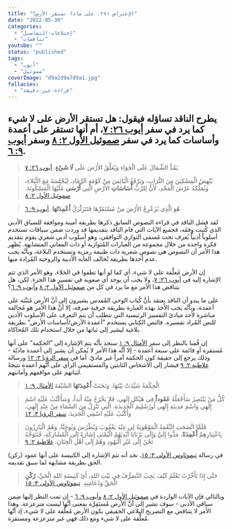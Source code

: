 ```yaml
---
title: "الإعتراض ٢٧١، على ماذا تستقر الأرض؟"
date: "2022-05-30"
categories:
  - "إختلافات-التفاصيل"
  - "تناقضات"
youtube: ""
status: "published"
tags:
  - "أيوب"
  - "صموئيل"
coverImage: "d9a2d9a7d9a1.jpg"
fallacies:
  - "قراءة-غير-دقيقة"
---
```


## **يطرح الناقد تساؤله فيقول: هل تستقر الأرض على لا شيء كما يرد في سفر [أيوب ٢٦: ٧](https://my.bible.com/bible/101/JOB.7.26)، أم أنها تستقر على أعمدة وأساسات كما يرد في سفر [صموئيل الأول ٢: ٨](https://my.bible.com/bible/101/1SA.2.8) وسفر [أيوب ٩: ٦](https://my.bible.com/bible/101/JOB.9.6).**

> يَمُدُّ الشِّمَالَ عَلَى الْخَوَاءِ وَيُعَلِّقُ الأَرْضَ عَلَى **لَا شَيْءٍ**. [أيوب ٢٦: ٧](https://my.bible.com/bible/101/JOB.7.26)

> يُنْهِضُ الْمِسْكِينَ مِنَ التُّرَابِ، وَيَرْفَعُ الْبَائِسَ مِنْ كَوْمَةِ الرَّمَادِ، لِيُجْلِسَهُ مَعَ النُّبَلاءِ، وَيُمَلِّكَهُ عَرْشَ الْمَجْدِ، لأَنَّ لِلرَّبِّ **أَسَاسَاتِ** الأَرْضِ الَّتِي **أَرْسَى** عَلَيْهَا الْمَسْكُونَةَ. [صموئيل الأول ٢: ٨](https://my.bible.com/bible/101/1SA.2.8)

> هُوَ الَّذِي يُزَعْزِعُ الأَرْضَ مِنْ مُسْتَقَرِّهَا فَتَتَزَلْزَلُ **أَعْمِدَتُهَا**. [أيوب ٩: ٦](https://my.bible.com/bible/101/JOB.9.6)

لقد فشل الناقد في قراءة النصوص السابق ذكرها بطريقة أمينة وموافقة للسياق الأدبي الذي كُتبت وِفقَه، فجميع الآيات التي قام الناقد بتقديمها قد وردت ضمن سياقات تستخدم أسلوباً أدبياً يُعرف تحت مُسمى التوازي التوافقي، وهو أسلوب أدبي شعري يقوم بتقديم فكرة واحدة من خلال مجموعة من العبارات المُتوازية أو ذات المعاني المتشابهة. يُظهِر هذا الأمر أن النصوص هي نصوص شعرية ذات طبيعة رمزية وتستخدم البلاغة، وبأنَّه يجب عدم أخذها بطريقة تُخالف الغاية الأدبية والروحية المُرادة منها.

إن الأرض مُعلَّقة على لا شيء، أي كما لو أنها تطفوا في الخلاء، وهو الأمر الذي تتم الإشارة إليه في [أيوب ٢٦: ٧](https://my.bible.com/bible/101/JOB.7.26)، ولا يجب أن يوجد أي صعوبة في تفسير هذا الجزء. لكن، هل يتناقض هذا الأمر مع ما يرد في كل من [صموئيل الأول ٢: ٨](https://my.bible.com/bible/101/1SA.2.8) و[أيوب ٩: ٦](https://my.bible.com/bible/101/JOB.9.6)؟

على ما يبدو أن الناقد يعتقد بأنَّ كُتاب الوحي المُقدس يشيرون إلى أنَّ الأرض مُثبَّتة على أعمدة، وبأنَّه يجب الأخذ بهذه العبارة بطريقة حرفية صرفة، إلا أنَّ هذا الأمر هو مُخالفة مباشرة لأحد مبادئ التفسير الرئيسية التي تتطلب أن يتم التعرف على الأسلوب الأدبي للنص المُراد تفسيره. فالنص الكِتابي يستخدم ”أعمدة الأرض/أساسات الأرض“ بطريقة بلاغية ليشير إلى ثباتها من خلال استخدام تلك المُحاكاة.

إن قُمنا بالنظر إلى سفر [الأمثال ٩: ١](https://my.bible.com/bible/101/PRO.9.1) سنجد بأنَّه يتم الإشارة إلى ”الحكمة“ على أنها مُستقرة أو قائمة على سبعة أعمدة - إلا أنَّه هذا الأمر لا يُمكن أن يشير إلى أعمدة ماديّة - وذلك يرجع إلى حقيقة كون الحكمة أمراً غير ماديّ. أما في [سفر الرؤيا ٣: ١٢](https://my.bible.com/bible/101/REV.3.12) ورسالة [غلاطية ٢: ٩](https://my.bible.com/bible/101/GAL.2.9) فيشار إلى الأشخاص الثابتين والمستقيمي الرأي على أنَّهم أعمدة نتيجةً لثباتهم على مواقفهم وأمانتهم.

> الْحِكْمَةُ شَيَّدَتْ بَيْتَهَا، وَنَحَتَتْ **أَعْمِدَتَهَا** السَّبْعَةَ [الأمثال ٩: ١](https://my.bible.com/bible/101/PRO.9.1)

> كُلُّ مَنْ يَنْتَصِرُ سَأَجْعَلُهُ **عَمُوداً** فِي هَيْكَلِ إِلَهِي، فَلا يَخْرُجُ مِنْهُ أَبَداً، وَسَأَكْتُبُ عَلَيْهِ اسْمَ إِلَهِي وَاسْمَ مَدِينَةِ إِلَهِي أُورُشَلِيمَ الْجَدِيدَةِ، الَّتِي تَنْزِلُ مِنَ السَّمَاءِ مِنْ عِنْدِ إِلَهِي، وَأَكْتُبُ عَلَيْهِ اسْمِي الْجَدِيدَ. [سفر الرؤيا ٣: ١٢](https://my.bible.com/bible/101/REV.3.12)

> فَلَمَّا اتَّضَحَتِ النِّعْمَةُ الْمَوْهُوبَةُ لِي عِنْدَ يَعْقُوبَ وَبُطْرُسَ وَيُوحَنَّا، وَهُمُ الْبَارِزُونَ بِاعْتِبَارِهِمْ **أَعْمِدَةً**، مَدُّوا إِلَيَّ وَإِلَى بَرْنَابَا أَيْدِيَهُمُ الْيُمْنَى إِشَارَةً إِلَى الْمُشَارَكَةِ، فَنَتَوَجَّهُ نَحْنُ إِلَى غَيْرِ الْيَهُودِ وَهُمْ إِلَى أَهْلِ الْخِتَانِ، [غلاطية ٢: ٩](https://my.bible.com/bible/101/GAL.2.9)

في رسالة [تيموثاوس الأولى ٣: ١٥](https://my.bible.com/bible/101/1TI.3.15)، نجد أنه تتم الإشارة إلى الكنيسة على أنها عمود (ركن) الحق بطريقة مشابهة لما سبق تقديمه.

> حَتَّى إِذَا تَأَخَّرْتُ تَعْلَمُ كَيْفَ يَجِبُ التَّصَرُّفُ فِي بَيْتِ اللهِ، أَيْ كَنِيسَةِ اللهِ الْحَيِّ، **رُكْنِ** الْحَقِّ وَدُعَامَتِهِ. [تيموثاوس الأولى ٣: ١٥](https://my.bible.com/bible/101/1TI.3.15)

وبالتالي فإن الآيات الواردة في [صموئيل الأول ٢: ٨](https://my.bible.com/bible/101/1SA.2.8) و[أيوب ٩: ٦](https://my.bible.com/bible/101/JOB.9.6) - إن تمت النظر إليها ضِمن سياقي الأدبي - سوف تشير إلى أنَّ الأرض مُستَقِرَّة بمعنى أنَّها ليست متزعزعة. وهذا الأمر لا يتناقض مع التصريح البلاغي الحقيقي بكون الأرض مُعلَّقة على لا شيء، إذ أنَّها مُعلَّقة على لا شيء ومع ذلك فهي غير متزعزعة ومستقرة.
